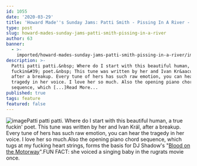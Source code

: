 ```yaml
---
id: 1055
date: '2020-03-29'
title: 'Howard Made''s Sunday Jams: Patti Smith - Pissing In A River - Loose Lips'
type: post
slug: howard-mades-sunday-jams-patti-smith-pissing-in-a-river
author: 63
banner:
  - >-
    imported/howard-mades-sunday-jams-patti-smith-pissing-in-a-river/image1055.jpeg
description: >-
  Patti patti patti.&nbsp; Where do I start with this beautiful human, a true
  fuckin&#39; poet.&nbsp; This tune was written by her and Ivan Kr&aacute;l,
  after a breakup. Every tune of hers has such raw emotion, you can hear the
  tragedy in her voice. I love her so much. Also the opening piano chord
  sequence, which [...]Read More...
published: true
tags: feature
featured: false
---
```

![image](../imported/howard-mades-sunday-jams-patti-smith-pissing-in-a-river/image1055.jpeg)Patti patti patti. Where do I start with this beautiful human, a true fuckin' poet. This tune was written by her and Ivan Král, after a breakup. Every tune of hers has such raw emotion, you can hear the tragedy in her voice. I love her so much.Also the opening piano chord sequence, which tugs at my fucking heart strings, forms the basis for DJ Shadow's "[Blood on the Motorway](https://www.youtube.com/watch?v=_5OGk9N8Y5s)".FUN FACT: she voiced a singing baby in the rugrats movie once.